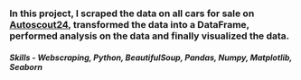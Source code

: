 ### In this project, I scraped the data on all cars for sale on [Autoscout24](autoscout24.be), transformed the data into a DataFrame, performed analysis on the data and finally visualized the data.

##### Skills - Webscraping, Python, BeautifulSoup, Pandas, Numpy, Matplotlib, Seaborn
